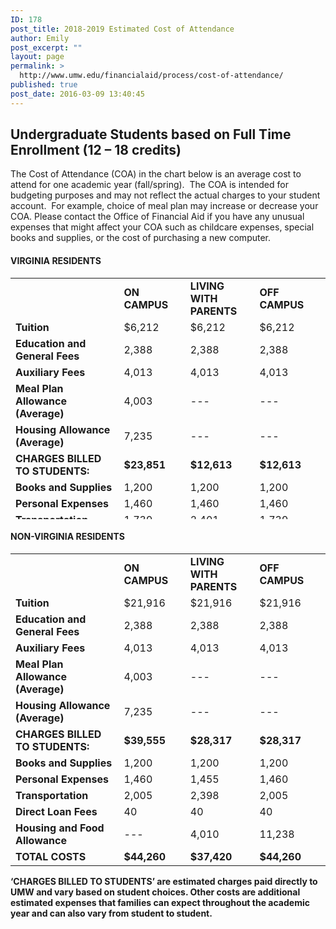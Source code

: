 ```yaml
---
ID: 178
post_title: 2018-2019 Estimated Cost of Attendance
author: Emily
post_excerpt: ""
layout: page
permalink: >
  http://www.umw.edu/financialaid/process/cost-of-attendance/
published: true
post_date: 2016-03-09 13:40:45
---
```

<h2>Undergraduate Students based on Full Time Enrollment (12 – 18 credits)</h2>
The Cost of Attendance (COA) in the chart below is an average cost to attend for one academic year (fall/spring).  The COA is intended for budgeting purposes and may not reflect the actual charges to your student account.  For example, choice of meal plan may increase or decrease your COA. Please contact the Office of Financial Aid if you have any unusual expenses that might affect your COA such as childcare expenses, special books and supplies, or the cost of purchasing a new computer.
<h4>VIRGINIA RESIDENTS</h4>
<table style="height: 386px" width="881">
<tbody>
<tr>
<td width="332"><strong> </strong></td>
<td width="173"><strong>ON CAMPUS</strong></td>
<td width="180"><strong>LIVING WITH PARENTS</strong></td>
<td width="210"><strong>OFF CAMPUS</strong></td>
</tr>
<tr>
<td width="332"><strong>Tuition</strong></td>
<td width="173">$6,212</td>
<td width="180">$6,212</td>
<td width="210">$6,212</td>
</tr>
<tr>
<td width="332"><strong>Education and General Fees</strong></td>
<td width="173">2,388</td>
<td width="180">2,388</td>
<td width="210">2,388</td>
</tr>
<tr>
<td width="332"><strong>Auxiliary Fees</strong></td>
<td width="173">4,013</td>
<td width="180">4,013</td>
<td width="210">4,013</td>
</tr>
<tr>
<td width="332"><strong>Meal Plan Allowance (Average)</strong></td>
<td width="173">4,003</td>
<td width="180">---</td>
<td width="210">---</td>
</tr>
<tr>
<td width="332"><strong>Housing Allowance (Average)</strong></td>
<td width="173">7,235</td>
<td width="180">---</td>
<td width="210">---</td>
</tr>
<tr>
<td width="332"><strong>CHARGES BILLED TO STUDENTS:</strong></td>
<td width="173"><strong>$23,851</strong></td>
<td width="180"><strong>$12,613</strong></td>
<td width="210"><strong>$12,613</strong></td>
</tr>
<tr>
<td width="332"><strong>Books and Supplies</strong></td>
<td width="173">1,200</td>
<td width="180">1,200</td>
<td width="210">1,200</td>
</tr>
<tr>
<td width="332"><strong>Personal Expenses</strong></td>
<td width="173">1,460</td>
<td width="180">1,460</td>
<td width="210">1,460</td>
</tr>
<tr>
<td width="332"><strong>Transportation</strong></td>
<td width="173">1,739</td>
<td width="180">2,401</td>
<td width="210">1,739</td>
</tr>
<tr>
<td width="332"><strong>Direct Loan Fees</strong></td>
<td width="173">40</td>
<td width="180">40</td>
<td width="210">40</td>
</tr>
<tr>
<td width="332"><strong>Housing &amp; Food Allowance</strong></td>
<td width="173">---</td>
<td width="180">4,606</td>
<td width="210">11,238</td>
</tr>
<tr>
<td width="332"><strong>TOTAL COSTS</strong></td>
<td width="173"><strong>$28,290</strong></td>
<td width="180"><strong>$22,320</strong></td>
<td width="210"><strong>$28,290</strong></td>
</tr>
</tbody>
</table>
<h4>NON-VIRGINIA RESIDENTS</h4>
<table width="894">
<tbody>
<tr>
<td width="332"><strong> </strong></td>
<td width="173"><strong>ON CAMPUS</strong></td>
<td width="180"><strong>LIVING WITH PARENTS</strong></td>
<td width="210"><strong>OFF CAMPUS</strong></td>
</tr>
<tr>
<td width="332"><strong>Tuition</strong></td>
<td width="173">$21,916</td>
<td width="180">$21,916</td>
<td width="210">$21,916</td>
</tr>
<tr>
<td width="332"><strong>Education and General Fees</strong></td>
<td width="173">2,388</td>
<td width="180">2,388</td>
<td width="210">2,388</td>
</tr>
<tr>
<td width="332"><strong>Auxiliary Fees</strong></td>
<td width="173">4,013</td>
<td width="180">4,013</td>
<td width="210">4,013</td>
</tr>
<tr>
<td width="332"><strong>Meal Plan Allowance (Average)</strong></td>
<td width="173">4,003</td>
<td width="180">---</td>
<td width="210">---</td>
</tr>
<tr>
<td width="332"><strong>Housing Allowance (Average)</strong></td>
<td width="173">7,235</td>
<td width="180">---</td>
<td width="210">---</td>
</tr>
<tr>
<td width="332"><strong>CHARGES BILLED TO STUDENTS:</strong></td>
<td width="173"><strong>$39,555</strong></td>
<td width="180"><strong>$28,317</strong></td>
<td width="210"><strong>$28,317</strong></td>
</tr>
<tr>
<td width="332"><strong>Books and Supplies</strong></td>
<td width="173">1,200</td>
<td width="180">1,200</td>
<td width="210">1,200</td>
</tr>
<tr>
<td width="332"><strong>Personal Expenses</strong></td>
<td width="173">1,460</td>
<td width="180">1,455</td>
<td width="210">1,460</td>
</tr>
<tr>
<td width="332"><strong>Transportation</strong></td>
<td width="173">2,005</td>
<td width="180">2,398</td>
<td width="210">2,005</td>
</tr>
<tr>
<td width="332"><strong>Direct Loan Fees</strong></td>
<td width="173">40</td>
<td width="180">40</td>
<td width="210">40</td>
</tr>
<tr>
<td width="332"><strong>Housing and Food Allowance</strong></td>
<td width="173">---</td>
<td width="180">4,010</td>
<td width="210">11,238</td>
</tr>
<tr>
<td width="332"><strong>TOTAL COSTS</strong></td>
<td width="173"><strong>$44,260</strong></td>
<td width="180"><strong>$37,420</strong></td>
<td width="210"><strong>$44,260</strong></td>
</tr>
</tbody>
</table>
<strong>‘CHARGES BILLED TO STUDENTS’ are estimated charges paid directly to UMW and vary based on student choices. Other costs are additional estimated expenses that families can expect throughout the academic year and can also vary from student to student.</strong>

&nbsp;